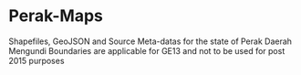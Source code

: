 # Perak-Maps
Shapefiles, GeoJSON and Source Meta-datas for the state of Perak
Daerah Mengundi Boundaries are applicable for GE13 and not to be used for post 2015 purposes
